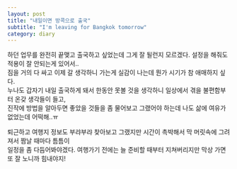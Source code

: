 ```yaml
---
layout: post
title: "내일이면 방콕으로 출국"
subtitle: "I'm leaving for Bangkok tomorrow"
category: diary
---
```


하던 업무를 완전히 끝맺고 출국하고 싶었는데 그게 잘 될런지 모르겠다. 설정을 해줘도 적용이 잘 안되는게 있어서..<br>
짐을 거의 다 싸고 이제 갈 생각하니 가는게 실감이 나는데 뭔가 시기가 참 애매하지 싶다.<br>
누나도 갑자기 내일 출국하게 돼서 한동안 못볼 것을 생각하니 일상에서 겪을 불편함부터 온갖 생각들이 들고,<br>
진작에 방법을 알아두면 좋았을 것들을 좀 물어보고 그랬어야 하는데 나도 삶에 여유가 없었는데 어떡해..ㅠ<br>

퇴근하고 여행지 정보도 부랴부랴 찾아보고 그랬지만 시간이 촉박해서 막 머릿속에 그려져서 짬날 때마다 틈틈이<br>
일정을 좀 다듬어봐야겠다. 여행가기 전에는 늘 준비할 때부터 지쳐버리지만 막상 가면 또 잘 노니까 힘내야지!
